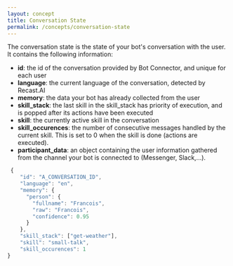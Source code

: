 ```yaml
---
layout: concept
title: Conversation State
permalink: /concepts/conversation-state
---
```


The conversation state is the state of your bot's conversation with the user. It contains the following information:
- **id**: the id of the conversation provided by Bot Connector, and unique for each user
- **language**: the current language of the conversation, detected by Recast.AI
- **memory**: the data your bot has already collected from the user
- **skill_stack**: the last skill in the skill_stack has priority of execution, and is popped after its actions have been executed
- **skill**: the currently active skill in the conversation
- **skill_occurences**: the number of consecutive messages handled by the current skill. This is set to 0 when the skill is done (actions are executed).
- **participant_data**: an object containing the user information gathered from the channel your bot is connected to (Messenger, Slack,...).

~~~ javascript
 {
    "id": "A_CONVERSATION_ID",
    "language": "en",
    "memory": {
      "person": {
        "fullname": "Francois",
        "raw": "Francois",
        "confidence": 0.95
      }
    },
    "skill_stack": ["get-weather"],
    "skill": "small-talk",
    "skill_occurences": 1
}
~~~
